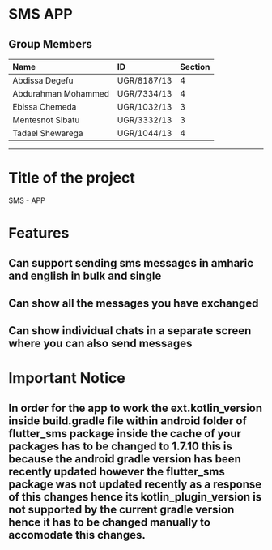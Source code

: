 # SMS APP

## Group Members
|Name|ID|Section|
|:-|:-|:-|
|Abdissa Degefu|UGR/8187/13|4|
|Abdurahman Mohammed|UGR/7334/13|4|
|Ebissa Chemeda|UGR/1032/13|3|
|Mentesnot Sibatu|UGR/3332/13|3|
|Tadael Shewarega|UGR/1044/13|4|

---

# Title of the project
SMS - APP
# Features
## Can support sending sms messages in amharic and english in bulk and single 
## Can show all the messages you have exchanged
## Can show individual chats in a separate screen where you can also send messages

# Important Notice 
## In order for the app to work the ext.kotlin_version inside build.gradle file within android folder of flutter_sms package inside the cache of your packages has to be changed to 1.7.10 this is because the android gradle version has been recently updated however the flutter_sms package was not updated recently as a response of this changes hence its kotlin_plugin_version is not supported by the current gradle version hence it has to be changed manually to accomodate this changes.
